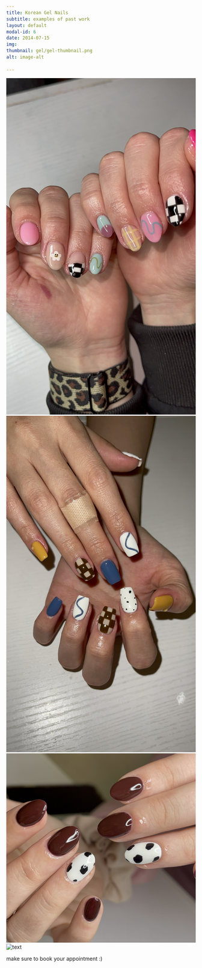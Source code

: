 ```yaml
---
title: Korean Gel Nails
subtitle: examples of past work
layout: default
modal-id: 6
date: 2014-07-15
img:
thumbnail: gel/gel-thumbnail.png
alt: image-alt

---
```


<img src="img/portfolio/gel/gel_example_1.jpeg" class="img-responsive img-centered" alt="text">
<img src="img/portfolio/gel/gel_example_2.jpeg" class="img-responsive img-centered" alt="text">
<img src="img/portfolio/gel/gel_example_3.jpeg" class="img-responsive img-centered" alt="text">
<img src="img/portfolio/gel/gel_example_4.jpeg" class="img-responsive img-centered" alt="text">

make sure to book your appointment :)
